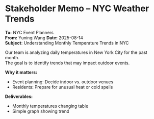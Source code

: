 # Stakeholder Memo – NYC Weather Trends

**To:** NYC Event Planners  
**From:** Yuning Wang 
**Date:** 2025-08-14  
**Subject:** Understanding Monthly Temperature Trends in NYC

Our team is analyzing daily temperatures in New York City for the past month.  
The goal is to identify trends that may impact outdoor events.

**Why it matters:**  
- Event planning: Decide indoor vs. outdoor venues  
- Residents: Prepare for unusual heat or cold spells  

**Deliverables:**  
- Monthly temperatures changing table
- Simple graph showing trend